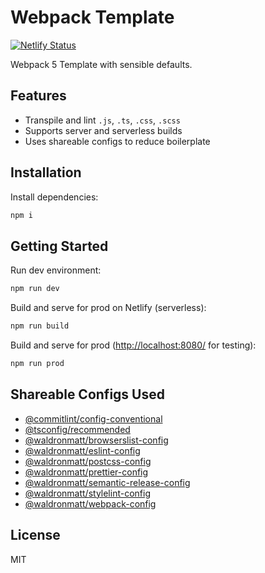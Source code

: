 # Webpack Template

[![Netlify Status](https://api.netlify.com/api/v1/badges/0025207c-743d-4b37-b24e-9b67b3489f48/deploy-status)](https://app.netlify.com/sites/waldronmatt-webpack-template/deploys)

Webpack 5 Template with sensible defaults.

## Features

- Transpile and lint `.js`, `.ts`, `.css`, `.scss`
- Supports server and serverless builds
- Uses shareable configs to reduce boilerplate

## Installation

Install dependencies:

```bash
npm i
```

## Getting Started

Run dev environment:

```bash
npm run dev
```

Build and serve for prod on Netlify (serverless):

```bash
npm run build
```

Build and serve for prod ([http://localhost:8080/](http://localhost:8080/) for testing):

```bash
npm run prod
```

## Shareable Configs Used

- [@commitlint/config-conventional](https://github.com/conventional-changelog/commitlint/tree/master/%40commitlint/config-conventional)
- [@tsconfig/recommended](https://github.com/tsconfig/bases/blob/main/bases/recommended.json)
- [@waldronmatt/browserslist-config](https://github.com/waldronmatt/shareable-configs/tree/main/packages/browserslist-config)
- [@waldronmatt/eslint-config](https://github.com/waldronmatt/shareable-configs/tree/main/packages/eslint-config)
- [@waldronmatt/postcss-config](https://github.com/waldronmatt/shareable-configs/tree/main/packages/postcss-config)
- [@waldronmatt/prettier-config](https://github.com/waldronmatt/shareable-configs/tree/main/packages/prettier-config)
- [@waldronmatt/semantic-release-config](https://github.com/waldronmatt/shareable-configs/tree/main/packages/semantic-release-config)
- [@waldronmatt/stylelint-config](https://github.com/waldronmatt/shareable-configs/tree/main/packages/stylelint-config)
- [@waldronmatt/webpack-config](https://github.com/waldronmatt/shareable-configs/tree/main/packages/webpack-config)

## License

MIT
